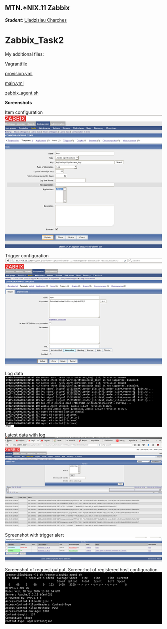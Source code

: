 MTN.*NIX.11 Zabbix
---

***Student***: [Uladzislau Charches](https://upsa.epam.com/workload/employeeView.do?employeeId=4060741400038705754#emplTab=general)

# Zabbix_Task2

My additional files: 

[Vagrantfile](Vagrantfile)

[provision.yml](provision.yml)

[main.yml](roles/zabbix/tasks/main.yml)

[zabbix_agent.sh](zabbix_agent.sh)


**Screenshots**

Item configuration
![1](https://github.com/VladCharches/Zabbix/blob/Task2/screens/1.png)

Trigger configuration
![2](https://github.com/VladCharches/Zabbix/blob/Task2/screens/2.png)

Log data
![3](https://github.com/VladCharches/Zabbix/blob/Task2/screens/3.png)

Latest data with log
![4](https://github.com/VladCharches/Zabbix/blob/Task2/screens/4.png)

Screenshot with trigger alert
![5](https://github.com/VladCharches/Zabbix/blob/Task2/screens/5.png)

Screenshot of request output, Screenshot of registered host configuration
![6](https://github.com/VladCharches/Zabbix/blob/Task2/screens/6.png)

